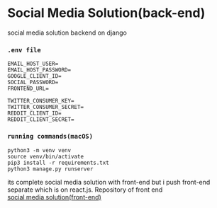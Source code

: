 # Social Media Solution(back-end)
 
social media solution backend on django

### `.env file`

```
EMAIL_HOST_USER=
EMAIL_HOST_PASSWORD=
GOOGLE_CLIENT_ID=
SOCIAL_PASSWORD=
FRONTEND_URL=

TWITTER_CONSUMER_KEY=
TWITTER_CONSUMER_SECRET=
REDDIT_CLIENT_ID=
REDDIT_CLIENT_SECRET=
```

### `running commands(macOS)`

```
python3 -m venv venv
source venv/bin/activate
pip3 install -r requirements.txt
python3 manage.py runserver
```

its complete social media solution with front-end but i push front-end separate which is on react.js. Repository of front end\
[social media solution(front-end)](https://www.github.com/tabish-debug/social-media-app-frontend)
